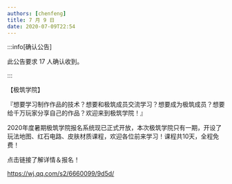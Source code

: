 ```yaml
---
authors: [chenfeng]
title: 7 月 9 日
date: 2020-07-09T22:54
---
```


:::info[确认公告]

此公告要求 17 人确认收到。

:::

【极筑学院】

『想要学习制作作品的技术？想要和极筑成员交流学习？想要成为极筑成员？想要给千万玩家分享自己的作品？欢迎来到极筑学院！』

2020年度暑期极筑学院报名系统现已正式开放，本次极筑学院只有一期，开设了玩法地图、红石电路、皮肤材质课程，欢迎各位前来学习！课程共10天，全程免费！

点击链接了解详情＆报名！

https://wj.qq.com/s2/6660099/9d5d/
